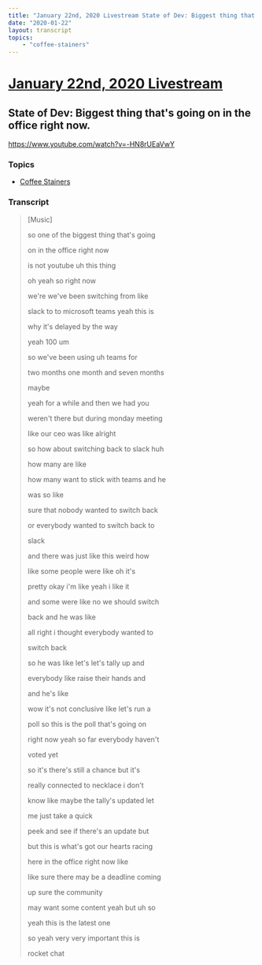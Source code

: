 ```yaml
---
title: "January 22nd, 2020 Livestream State of Dev: Biggest thing that's going on in the office right now."
date: "2020-01-22"
layout: transcript
topics:
    - "coffee-stainers"
---
```

# [January 22nd, 2020 Livestream](../2020-01-22.md)
## State of Dev: Biggest thing that's going on in the office right now.
https://www.youtube.com/watch?v=-HN8rUEaVwY

### Topics
* [Coffee Stainers](../topics/coffee-stainers.md)

### Transcript

> [Music]
>
> so one of the biggest thing that's going
>
> on in the office right now
>
> is not youtube uh this thing
>
> oh yeah so right now
>
> we're we've been switching from like
>
> slack to to microsoft teams yeah this is
>
> why it's delayed by the way
>
> yeah 100 um
>
> so we've been using uh teams for
>
> two months one month and seven months
>
> maybe
>
> yeah for a while and then we had you
>
> weren't there but during monday meeting
>
> like our ceo was like alright
>
> so how about switching back to slack huh
>
> how many are like
>
> how many want to stick with teams and he
>
> was so like
>
> sure that nobody wanted to switch back
>
> or everybody wanted to switch back to
>
> slack
>
> and there was just like this weird how
>
> like some people were like oh it's
>
> pretty okay i'm like yeah i like it
>
> and some were like no we should switch
>
> back and he was like
>
> all right i thought everybody wanted to
>
> switch back
>
> so he was like let's let's tally up and
>
> everybody like raise their hands and
>
> and he's like
>
> wow it's not conclusive like let's run a
>
> poll so this is the poll that's going on
>
> right now yeah so far everybody haven't
>
> voted yet
>
> so it's there's still a chance but it's
>
> really connected to necklace i don't
>
> know like maybe the tally's updated let
>
> me just take a quick
>
> peek and see if there's an update but
>
> but this is what's got our hearts racing
>
> here in the office right now like
>
> like sure there may be a deadline coming
>
> up sure the community
>
> may want some content yeah but uh so
>
> yeah this is the latest one
>
> so yeah very very important this is
>
> rocket chat
